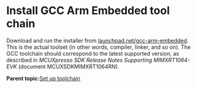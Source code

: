 # Install GCC Arm Embedded tool chain

Download and run the installer from [launchpad.net/gcc-arm-embedded](https://launchpad.net/gcc-arm-embedded). This is the actual toolset \(in other words, compiler, linker, and so on\). The GCC toolchain should correspond to the latest supported version, as described in *MCUXpresso SDK Release Notes Supporting MIMXRT1064-EVK* \(document MCUXSDKMIMXRT1064RN\).

**Parent topic:**[Set up toolchain](../topics/set_up_toolchain.md)

